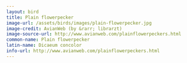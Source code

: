 ```yaml
---
layout: bird
title: Plain flowerpecker
image-url: /assets/birds/images/plain-flowerpecker.jpg
image-credit: AvianWeb (by &rarr; librarzt)
image-source-url: http://www.avianweb.com/plainflowerpeckers.html
common-name: Plain flowerpecker
latin-name: Dicaeum concolor 
info-url: http://www.avianweb.com/plainflowerpeckers.html
---
```

